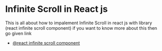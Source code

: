 # Infinite Scroll in React js 
This is all about how to impalement Infinite Scroll in react js with library (react infinite scroll component)
if you want to know more about this then go given link
- [@react infinite scroll component](https://www.npmjs.com/package/react-infinite-scroll-component)
